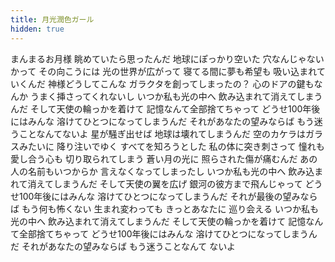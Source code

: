 ```yaml
---
title: 月光潤色ガール
hidden: true
---
```

まんまるお月様 眺めていたら思ったんだ
地球にぽっかり空いた 穴なんじゃないかって
その向こうには 光の世界が広がって
寝てる間に夢も希望も 吸い込まれていくんだ
神様どうしてこんな ガラクタを創ってしまったの？
心のドアの鍵もなんか うまく挿さってくれないし
いつか私も光の中へ 飲み込まれて消えてしまうんだ
そして天使の輪っかを着けて 記憶なんて全部捨てちゃって
どうせ100年後にはみんな 溶けてひとつになってしまうんだ
それがあなたの望みならば もう迷うことなんてないよ
星が騒ぎ出せば 地球は壊れてしまうんだ
空のカケラはガラスみたいに 降り注いでゆく
すべてを知ろうとした 私の体に突き刺さって
憧れも愛し合う心も 切り取られてしまう
蒼い月の光に 照らされた傷が痛むんだ
あの人の名前もいつからか 言えなくなってしまったし
いつか私も光の中へ 飲み込まれて消えてしまうんだ
そして天使の翼を広げ 銀河の彼方まで飛んじゃって
どうせ100年後にはみんな 溶けてひとつになってしまうんだ
それが最後の望みならば もう何も怖くない
生まれ変わっても
きっとあなたに 巡り会える
いつか私も光の中へ 飲み込まれて消えてしまうんだ
そして天使の輪っかを着けて 記憶なんて全部捨てちゃって
どうせ100年後にはみんな 溶けてひとつになってしまうんだ
それがあなたの望みならば もう迷うことなんて
ないよ
